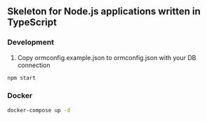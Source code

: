 ## Skeleton for Node.js applications written in TypeScript

### Development

1. Copy ormconfig.example.json to ormconfig.json with your DB connection

```bash
npm start
```

### Docker

```bash
docker-compose up -d
```